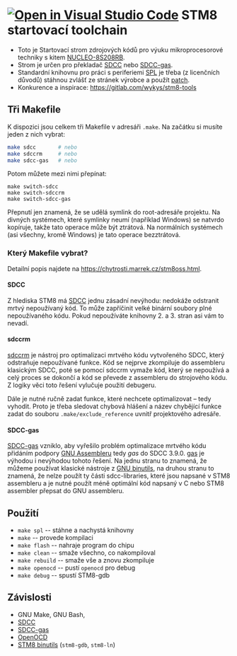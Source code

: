 [![Open in Visual Studio Code](https://classroom.github.com/assets/open-in-vscode-c66648af7eb3fe8bc4f294546bfd86ef473780cde1dea487d3c4ff354943c9ae.svg)](https://classroom.github.com/online_ide?assignment_repo_id=7657869&assignment_repo_type=AssignmentRepo)
STM8 startovací toolchain
==============================

* Toto je Startovací strom zdrojových kódů pro výuku mikroprocesorové techniky s kitem
  [NUCLEO-8S208RB](https://www.st.com/en/evaluation-tools/nucleo-8s208rb.html).
* Strom je určen pro překladač [SDCC](http://sdcc.sourceforge.net/) nebo 
  [SDCC-gas](https://github.com/XaviDCR92/sdcc-gas).
* Standardní knihovnu pro práci s periferiemi 
  [SPL](https://www.st.com/content/st_com/en/products/embedded-software/mcu-mpu-embedded-software/stm8-embedded-software/stsw-stm8069.html)
  je třeba (z licenčních důvodů) stáhnou zvlášť ze stránek výrobce a použít
  [patch](https://github.com/gicking/STM8-SPL_SDCC_patch).
* Konkurence a inspirace: <https://gitlab.com/wykys/stm8-tools>

Tři Makefile
---------------

K dispozici jsou celkem tři Makefile v adresáři `.make`. Na začátku si musíte
jeden z nich vybrat:

```bash
make sdcc       # nebo
make sdccrm     # nebo
make sdcc-gas   # nebo
```

Potom můžete mezi nimi přepínat:

    make switch-sdcc
    make switch-sdccrm
    make switch-sdcc-gas

Přepnutí jen znamená, že se udělá symlink do root-adresáře projektu. Na divných
systémech, které symlinky neumí (například Windows) se natvrdo kopíruje, takže
tato operace může být ztrátová. Na normálních systémech (asi všechny, kromě
Windows) je tato operace bezztrátová.


### Který Makefile vybrat?

Detailní popis najdete na <https://chytrosti.marrek.cz/stm8oss.html>.

#### SDCC

Z hlediska STM8 má [SDCC](http://sdcc.sourceforge.net/) jednu zásadní nevýhodu:
nedokáže odstranit mrtvý nepoužívaný kód. To může zapříčinit velké binární soubory plné
nepoužívaného kódu. Pokud nepoužíváte knihovny 2. a 3. stran asi vám to nevadí.

#### sdccrm

[sdccrm](https://github.com/XaviDCR92/sdccrm) je nástroj pro optimalizaci
mrtvého kódu vytvořeného SDCC, který odstraňuje nepoužívané funkce. Kód se
nejprve zkompiluje do assembleru klasickým SDCC, poté se pomocí sdccrm vymaže
kód, který se nepoužívá a celý proces se dokončí a kód se převede z assembleru
do strojového kódu. Z logiky věci toto řešení vylučuje použití debugeru.

Dále je nutné ručně zadat funkce, které nechcete optimalizovat – tedy
vyhodit. Proto je třeba sledovat chybová hlášení a název chybějící funkce zadat
do souboru `.make/exclude_reference` uvnitř projektového adresáře.

#### SDCC-gas

[SDCC-gas](https://github.com/XaviDCR92/sdcc-gas) vzniklo, aby vyřešilo problém
optimalizace mrtvého kódu přidáním podpory [GNU
Assembleru](https://cs.wikipedia.org/wiki/GNU_Assembler) tedy *gas* do SDCC
3.9.0. [gas](https://codedocs.org/what-is/gnu-assembler) je výhodou i nevýhodou
tohoto řešení. Na jednu stranu to znamená, že můžeme používat klasické nástroje
z [GNU binutils](https://cs.wikipedia.org/wiki/GNU_binutils), na druhou stranu
to znamená, že nelze použít ty části sdcc-libraries, které jsou napsané v STM8
assembleru a je nutné použít méně optimální kód napsaný v C nebo STM8 assembler
přepsat do GNU assembleru.


Použití
--------------

* `make spl` -- stáhne a nachystá knihovny
* `make` -- provede kompilaci
* `make flash` -- nahraje program do chipu
* `make clean` -- smaže všechno, co nakompiloval
* `make rebuild` -- smaže vše a znovu zkompiluje
* `make openocd` -- pustí `openocd` pro debug
* `make debug` -- spustí STM8-gdb


Závislosti
---------------

* GNU Make, GNU Bash, 
* [SDCC](http://sdcc.sourceforge.net/)
* [SDCC-gas](https://github.com/XaviDCR92/sdcc-gas)
* [OpenOCD](https://openocd.org/)
* [STM8 binutils](https://stm8-binutils-gdb.sourceforge.io) (`stm8-gdb`, `stm8-ln`)
